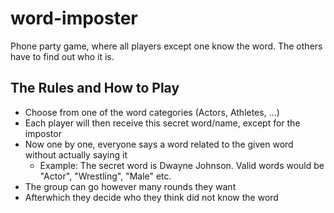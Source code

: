 # word-imposter
Phone party game, where all players except one know the word. The others have to find out who it is.

## The Rules and How to Play
- Choose from one of the word categories (Actors, Athletes, ...)
- Each player will then receive this secret word/name, except for the impostor
- Now one by one, everyone says a word related to the given word without actually saying it
    - Example: The secret word is Dwayne Johnson. Valid words would be "Actor", "Wrestling", "Male" etc.
- The group can go however many rounds they want
- Afterwhich they decide who they think did not know the word

